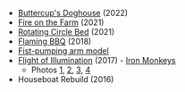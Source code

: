 
- [Buttercup's Doghouse]() (2022)
- [Fire on the Farm](https://www.instagram.com/p/CUuxeI0lQqz/) (2021)
- [Rotating Circle Bed](https://www.instagram.com/p/Cp5lN3APVtQ/) (2021)
- [Flaming BBQ](https://www.instagram.com/p/BhkQ2wXn5Zr/) (2018)
- [Fist-pumping arm model](https://www.dropbox.com/s/olwhbcf18vq4s9o/arm.mov?dl=0)
- [Flight of Illumination](http://www.ironmonkeyarts.org/flight-of-illumination.html) (2017) - [Iron Monkeys](http://www.ironmonkeyarts.org)
  - Photos [1](https://www.instagram.com/p/BYWok-kBa5G/?taken-by=ryscheng), [2](https://peripateticbone.files.wordpress.com/2017/09/dragonfly-at-flight-of-illumination-burning-man-2017.jpg?w=885&h=&zoom=2), [3](https://peripateticbone.files.wordpress.com/2017/09/dragonflies-in-flight-flight-of-illumination-burning-man-2017.jpg?w=885&h=&zoom=2), [4](https://peripateticbone.files.wordpress.com/2017/09/releasing-dragonflies-at-flight-of-illumination-burning-man-2017_edited-1.jpg?w=593&h=469)
- Houseboat Rebuild (2016)
